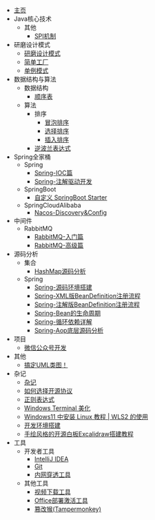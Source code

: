 * [主页](/README.md)
* Java核心技术
  * 其他
    * [SPI机制](/md/Java核心技术/other/SPI机制.md)
* 研磨设计模式
  * [研磨设计模式](/md/研磨设计模式/README.md)
  * [简单工厂](/md/研磨设计模式/简单工厂.md)
  * [单例模式](/md/研磨设计模式/单例模式.md)
* 数据结构与算法
  * 数据结构
    * [顺序表](/md/数据结构与算法/数据结构/顺序表.md)
  * 算法
    * 排序
      * [冒泡排序](/md/数据结构与算法/算法/排序/冒泡排序.md)
      * [选择排序](/md/数据结构与算法/算法/排序/选择排序.md)
      * [插入排序](/md/数据结构与算法/算法/排序/插入排序.md)
    * [逆波兰表达式](/md/数据结构与算法/算法/逆波兰表达式.md)
* Spring全家桶
  * Spring
    * [Spring-IOC篇](/md/Spring全家桶/Spring/Spring-IOC篇.md)
    * [Spring-注解驱动开发](/md/Spring全家桶/Spring/Spring-注解驱动开发.md)
  * SpringBoot
    * [自定义 SpringBoot Starter](/md/Spring全家桶/SpringBoot/自定义SpringBoot-Starter.md)
  * SpringCloudAlibaba
    * [Nacos-Discovery&Config](/md/Spring全家桶/SpringCloudAlibaba/Nacos-Discovery&Config.md)
* 中间件
  * RabbitMQ
    * [RabbitMQ-入门篇](/md/中间件/RabbitMQ/RabbitMQ-入门篇.md)
    * [RabbitMQ-高级篇](/md/中间件/RabbitMQ/RabbitMQ-高级篇.md)
* 源码分析
  * 集合
    * [HashMap源码分析](/md/源码分析/集合/HashMap源码分析.md)
  * Spring
    * [Spring-源码环境搭建](/md/源码分析/Spring/Spring-源码环境搭建.md)
    * [Spring-XML版BeanDefinition注册流程](/md/源码分析/Spring/Spring-XML版BeanDefinition注册流程.md)
    * [Spring-注解版BeanDefinition注册流程](/md/源码分析/Spring/Spring-注解版BeanDefinition注册流程.md)
    * [Spring-Bean的生命周期](/md/源码分析/Spring/Spring-Bean的生命周期.md)
    * [Spring-循环依赖详解](/md/源码分析/Spring/Spring-循环依赖详解.md)
    * [Spring-Aop底层源码分析](/md/源码分析/Spring/Spring-Aop底层源码分析.md)
* 项目
  * [微信公众号开发](/md/项目/微信公众号开发.md)
* 其他
  * [搞定UML类图！](/md/其他/搞定UML类图！.md)
* 杂记
  * [杂记](/md/杂记/README.md)
  * [如何选择开源协议](/md/杂记/如何选择开源协议.md)
  * [正则表达式](/md/杂记/正则表达式.md)
  * [Windows Terminal 美化](/md/杂记/Windows-Terminal美化.md)
  * [Windows11 中安装 Linux 教程 | WLS2 的使用](/md/杂记/Windows11中安装Linux教程之WLS2的使用.md)
  * [开发环境搭建](/md/杂记/开发环境搭建.md)
  * [手绘风格的开源白板Excalidraw搭建教程](/md/杂记/手绘风格的开源白板Excalidraw搭建教程.md)
* 工具
  * 开发者工具
    * [IntelliJ IDEA](/md/工具/开发者工具/IDEA.md)
    * [Git](/md/工具/开发者工具/Git.md)
    * [内网穿透工具](/md/工具/开发者工具/内网穿透工具.md)
  * 其他工具
    * [视频下载工具](/md/工具/其他工具/视频下载工具.md)
    * [Office部署激活工具](/md/工具/其他工具/Office部署激活工具.md)
    * [篡改猴(Tampermonkey)](/md/工具/其他工具/篡改猴(Tampermonkey).md)